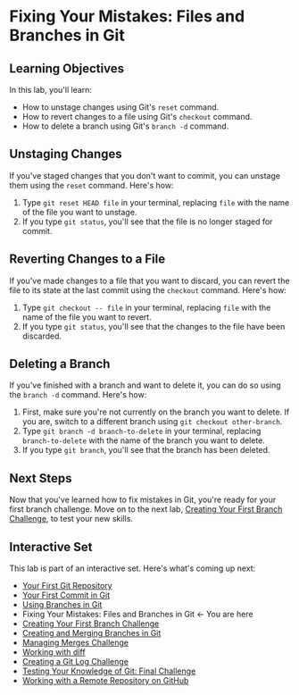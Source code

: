# Fixing Your Mistakes: Files and Branches in Git

## Learning Objectives

In this lab, you'll learn:
- How to unstage changes using Git's `reset` command.
- How to revert changes to a file using Git's `checkout` command.
- How to delete a branch using Git's `branch -d` command.

## Unstaging Changes

If you've staged changes that you don't want to commit, you can unstage them using the `reset` command. Here's how:

1. Type `git reset HEAD file` in your terminal, replacing `file` with the name of the file you want to unstage.
2. If you type `git status`, you'll see that the file is no longer staged for commit.

## Reverting Changes to a File

If you've made changes to a file that you want to discard, you can revert the file to its state at the last commit using the `checkout` command. Here's how:

1. Type `git checkout -- file` in your terminal, replacing `file` with the name of the file you want to revert.
2. If you type `git status`, you'll see that the changes to the file have been discarded.

## Deleting a Branch

If you've finished with a branch and want to delete it, you can do so using the `branch -d` command. Here's how:

1. First, make sure you're not currently on the branch you want to delete. If you are, switch to a different branch using `git checkout other-branch`.
2. Type `git branch -d branch-to-delete` in your terminal, replacing `branch-to-delete` with the name of the branch you want to delete.
3. If you type `git branch`, you'll see that the branch has been deleted.

## Next Steps

Now that you've learned how to fix mistakes in Git, you're ready for your first branch challenge. Move on to the next lab, [Creating Your First Branch Challenge](first-branch-challenge.md), to test your new skills.

## Interactive Set

This lab is part of an interactive set. Here's what's coming up next:
- [Your First Git Repository](README.md)
- [Your First Commit in Git](first-commit.md)
- [Using Branches in Git](branchs.md)
- Fixing Your Mistakes: Files and Branches in Git ← You are here
- [Creating Your First Branch Challenge](first-branch-challenge.md)
- [Creating and Merging Branches in Git](merge-branch.md)
- [Managing Merges Challenge](merge-challenge.md)
- [Working with diff](git-diff.md)
- [Creating a Git Log Challenge](git-log-challenge.md)
- [Testing Your Knowledge of Git: Final Challenge](final-challenge.md)
- [Working with a Remote Repository on GitHub](remote-repository.md)